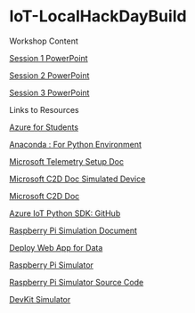 # IoT-LocalHackDayBuild
Workshop Content

[Session 1 PowerPoint](https://stdntpartners-my.sharepoint.com/:p:/g/personal/ritvi_mishra_studentambassadors_com/EVUnbSFeMQZFh451RV8-7-UBMfdpy1fc4P03iBhbxUw6UA?e=e9zoRd)

[Session 2 PowerPoint](https://stdntpartners-my.sharepoint.com/:p:/g/personal/ritvi_mishra_studentambassadors_com/EcfXs8sbkeJIjUBFpFTwGREBX7aOT2Ktjd7BG-P2T8RjhQ?e=fmnJlX)

[Session 3 PowerPoint](https://stdntpartners-my.sharepoint.com/:p:/g/personal/ritvi_mishra_studentambassadors_com/ESQSgsNOXKlCo0s5AOcmI38B7oud4ZDqky-GyK2HRfcU_g?e=JgAFs3)

Links to Resources

[Azure for Students](https://azure.microsoft.com/en-us/free/students)

[Anaconda : For Python Environment ]()

[Microsoft Telemetry Setup Doc]()

[Microsoft C2D Doc Simulated Device](https://docs.microsoft.com/en-us/azure/iot-hub/iot-hub-python-python-c2d#receive-messages-in-the-simulated-device-app)

[Microsoft C2D Doc](https://docs.microsoft.com/en-us/azure/iot-hub/iot-hub-python-python-c2d)

[Azure IoT Python SDK: GitHub](https://github.com/Azure-Samples/azure-iot-samples-python)

[Raspberry Pi Simulation Document](https://docs.microsoft.com/en-us/azure/iot-hub/iot-hub-vscode-iot-toolkit-cloud-device-messaging)

[Deploy Web App for Data](https://docs.microsoft.com/en-us/azure/iot-hub/iot-hub-live-data-visualization-in-web-apps)

[Raspberry Pi Simulator](https://azure-samples.github.io/raspberry-pi-web-simulator/#getstarted)

[Raspberry Pi Simulator Source Code](https://github.com/Azure-Samples/raspberry-pi-web-simulator)

[DevKit Simulator](https://azure-samples.github.io/iot-devkit-web-simulator/)
